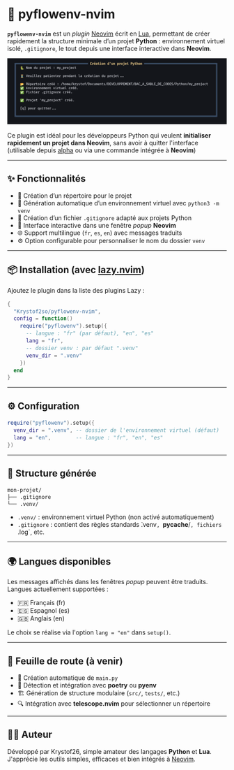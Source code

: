 # 🐍 pyflowenv-nvim

**`pyflowenv-nvim`** est un *plugin* [Neovim](https://neovim.io/) écrit en [Lua](https://www.lua.org/), permettant de créer rapidement la structure minimale d’un projet **Python** : environnement virtuel isolé, `.gitignore`, le tout depuis une interface interactive dans **Neovim**.

![demo](./assets/screenshot.png)

Ce plugin est idéal pour les développeurs Python qui veulent **initialiser rapidement un projet dans Neovim**, sans avoir à quitter l'interface (utilisable depuis [alpha](https://github.com/goolord/alpha-nvim) ou via une commande intégrée à **Neovim**)

---

## ✨ Fonctionnalités

- 📁 Création d’un répertoire pour le projet
- 🐍 Génération automatique d’un environnement virtuel avec `python3 -m venv`
- 🧾 Création d’un fichier `.gitignore` adapté aux projets Python
- 💬 Interface interactive dans une fenêtre *popup* **Neovim**
- 🌐 Support multilingue (`fr`, `es`, `en`) avec messages traduits
- ⚙️ Option configurable pour personnaliser le nom du dossier `venv`

---

## 📦 Installation (avec [lazy.nvim](https://github.com/folke/lazy.nvim))

Ajoutez le plugin dans la liste des plugins Lazy :

```lua
{
  "Krystof2so/pyflowenv-nvim",
  config = function()
    require("pyflowenv").setup({
      -- langue : "fr" (par défaut), "en", "es"
      lang = "fr",
      -- dossier venv : par défaut ".venv"
      venv_dir = ".venv"
    })
  end
}
```
---

## ⚙️ Configuration

```lua
require("pyflowenv").setup({
  venv_dir = ".venv", -- dossier de l'environnement virtuel (défaut)
  lang = "en",        -- langue : "fr", "en", "es"
})
```
---

## 📂 Structure générée

```
mon-projet/
├── .gitignore
└── .venv/
```

- `.venv/` : environnement virtuel Python (non activé automatiquement)
- `.gitignore` : contient des règles standards ̀.venv`, `__pycache__/`, fichiers `.log`, etc.

---

## 🌍 Langues disponibles

Les messages affichés dans les fenêtres *popup* peuvent être traduits.
Langues actuellement supportées :

- 🇫🇷 Français (fr)
- 🇪🇸 Espagnol (es)
- 🇬🇧 Anglais (en)

Le choix se réalise via l'option `lang = "en"` dans `setup()`.

---

## 🔭 Feuille de route (à venir)

- 📝 Création automatique de `main.py`
- 🧪 Détection et intégration avec **poetry** ou **pyenv**
- 🏗️ Génération de structure modulaire (`src/`, `tests/`, etc.)
- 🔍 Intégration avec **telescope.nvim** pour sélectionner un répertoire

---

## 👨‍💻 Auteur

Développé par Krystof26, simple amateur des langages **Python** et **Lua**. J'apprécie les outils simples, efficaces et bien intégrés à [Neovim](https://neovim.io/).


